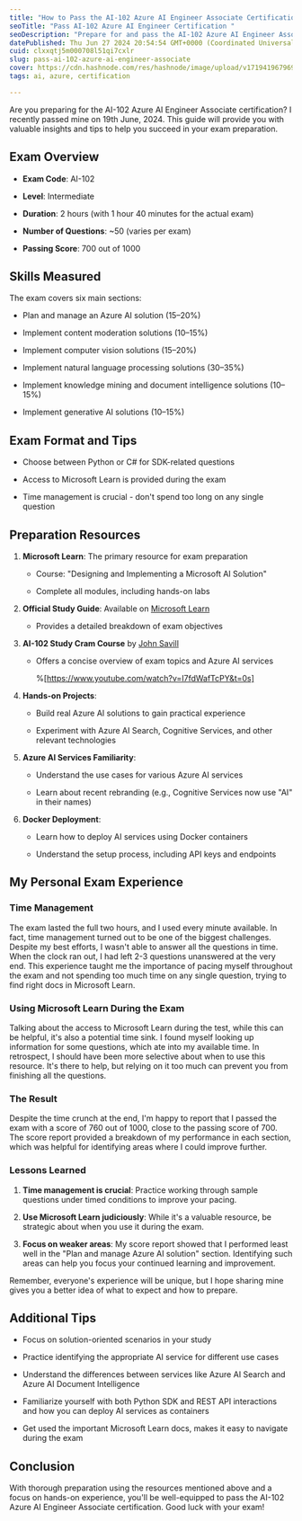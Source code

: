 ```yaml
---
title: "How to Pass the AI-102 Azure AI Engineer Associate Certification"
seoTitle: "Pass AI-102 Azure AI Engineer Certification "
seoDescription: "Prepare for and pass the AI-102 Azure AI Engineer Associate certification with this comprehensive guide, valuable insights, and essential tips."
datePublished: Thu Jun 27 2024 20:54:54 GMT+0000 (Coordinated Universal Time)
cuid: clxxqtj5m000708l51qi7cxlr
slug: pass-ai-102-azure-ai-engineer-associate
cover: https://cdn.hashnode.com/res/hashnode/image/upload/v1719419679691/7a4eaae0-e5a2-4259-8c3e-f2aee5e1e7a2.png
tags: ai, azure, certification

---
```


Are you preparing for the AI-102 Azure AI Engineer Associate certification? I recently passed mine on 19th June, 2024. This guide will provide you with valuable insights and tips to help you succeed in your exam preparation.

## Exam Overview

* **Exam Code**: AI-102
    
* **Level**: Intermediate
    
* **Duration**: 2 hours (with 1 hour 40 minutes for the actual exam)
    
* **Number of Questions**: ~50 (varies per exam)
    
* **Passing Score**: 700 out of 1000
    

## Skills Measured

The exam covers six main sections:

* Plan and manage an Azure AI solution (15–20%)
    
* Implement content moderation solutions (10–15%)
    
* Implement computer vision solutions (15–20%)
    
* Implement natural language processing solutions (30–35%)
    
* Implement knowledge mining and document intelligence solutions (10–15%)
    
* Implement generative AI solutions (10–15%)
    

## Exam Format and Tips

* Choose between Python or C# for SDK-related questions
    
* Access to Microsoft Learn is provided during the exam
    
* Time management is crucial - don't spend too long on any single question
    

## Preparation Resources

1. **Microsoft Learn**: The primary resource for exam preparation
    
    * Course: "Designing and Implementing a Microsoft AI Solution"
        
    * Complete all modules, including hands-on labs
        
2. **Official Study Guide**: Available on [Microsoft Learn](https://learn.microsoft.com/en-us/credentials/certifications/resources/study-guides/ai-102)
    
    * Provides a detailed breakdown of exam objectives
        
3. **AI-102 Study Cram Course** by [John Savill](https://www.youtube.com/watch?v=I7fdWafTcPY&t=0s)
    
    * Offers a concise overview of exam topics and Azure AI services
        
        %[https://www.youtube.com/watch?v=I7fdWafTcPY&t=0s] 
        
4. **Hands-on Projects**:
    
    * Build real Azure AI solutions to gain practical experience
        
    * Experiment with Azure AI Search, Cognitive Services, and other relevant technologies
        
5. **Azure AI Services Familiarity**:
    
    * Understand the use cases for various Azure AI services
        
    * Learn about recent rebranding (e.g., Cognitive Services now use "AI" in their names)
        
6. **Docker Deployment**:
    
    * Learn how to deploy AI services using Docker containers
        
    * Understand the setup process, including API keys and endpoints
        

## My Personal Exam Experience

### Time Management

The exam lasted the full two hours, and I used every minute available. In fact, time management turned out to be one of the biggest challenges. Despite my best efforts, I wasn't able to answer all the questions in time. When the clock ran out, I had left 2-3 questions unanswered at the very end. This experience taught me the importance of pacing myself throughout the exam and not spending too much time on any single question, trying to find right docs in Microsoft Learn.

### Using Microsoft Learn During the Exam

Talking about the access to Microsoft Learn during the test, while this can be helpful, it's also a potential time sink. I found myself looking up information for some questions, which ate into my available time. In retrospect, I should have been more selective about when to use this resource. It's there to help, but relying on it too much can prevent you from finishing all the questions.

### The Result

Despite the time crunch at the end, I'm happy to report that I passed the exam with a score of 760 out of 1000, close to the passing score of 700. The score report provided a breakdown of my performance in each section, which was helpful for identifying areas where I could improve further.

### Lessons Learned

1. **Time management is crucial**: Practice working through sample questions under timed conditions to improve your pacing.
    
2. **Use Microsoft Learn judiciously**: While it's a valuable resource, be strategic about when you use it during the exam.
    
3. **Focus on weaker areas**: My score report showed that I performed least well in the "Plan and manage Azure AI solution" section. Identifying such areas can help you focus your continued learning and improvement.
    

Remember, everyone's experience will be unique, but I hope sharing mine gives you a better idea of what to expect and how to prepare.

## Additional Tips

* Focus on solution-oriented scenarios in your study
    
* Practice identifying the appropriate AI service for different use cases
    
* Understand the differences between services like Azure AI Search and Azure AI Document Intelligence
    
* Familiarize yourself with both Python SDK and REST API interactions and how you can deploy AI services as containers
    
* Get used the important Microsoft Learn docs, makes it easy to navigate during the exam
    

## Conclusion

With thorough preparation using the resources mentioned above and a focus on hands-on experience, you'll be well-equipped to pass the AI-102 Azure AI Engineer Associate certification. Good luck with your exam!